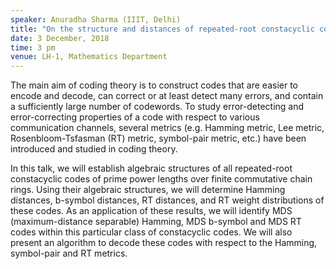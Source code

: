 ```yaml
---
speaker: Anuradha Sharma (IIIT, Delhi)
title: "On the structure and distances of repeated-root constacyclic codes"
date: 3 December, 2018
time: 3 pm
venue: LH-1, Mathematics Department
---
```


The main aim of coding theory is to construct codes that are easier to encode
and decode, can correct or at least detect many errors, and contain a
sufficiently large number of codewords. To study error-detecting and
error-correcting properties of a code with respect to various communication
channels, several metrics (e.g. Hamming metric, Lee metric, Rosenbloom-Tsfasman
(RT) metric, symbol-pair metric, etc.) have been introduced and studied in
coding theory.

In this talk, we will establish algebraic structures of all repeated-root
constacyclic codes of prime power lengths over finite commutative chain rings.
Using their algebraic structures, we will determine Hamming distances,
b-symbol distances, RT distances, and RT weight distributions of these codes.
As an application of these results, we will identify MDS (maximum-distance
separable) Hamming, MDS b-symbol and MDS RT codes within this particular
class of constacyclic codes. We will also present an algorithm to decode
these codes with respect to the Hamming, symbol-pair and RT metrics.
